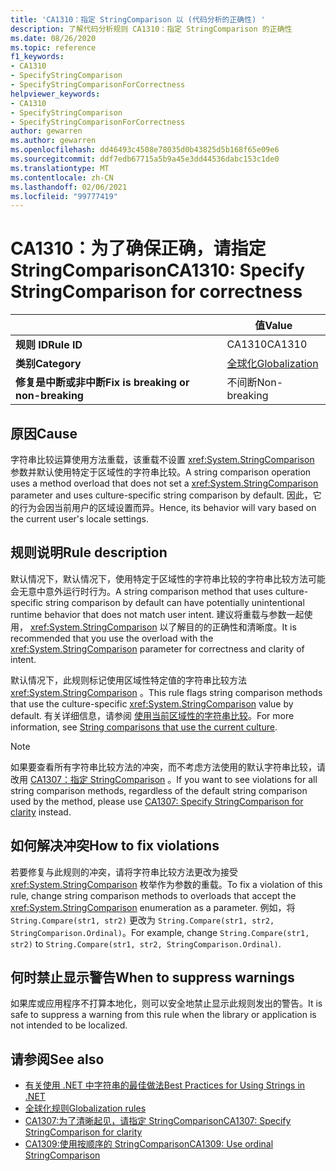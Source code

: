 ```yaml
---
title: 'CA1310：指定 StringComparison 以 (代码分析的正确性) '
description: 了解代码分析规则 CA1310：指定 StringComparison 的正确性
ms.date: 08/26/2020
ms.topic: reference
f1_keywords:
- CA1310
- SpecifyStringComparison
- SpecifyStringComparisonForCorrectness
helpviewer_keywords:
- CA1310
- SpecifyStringComparison
- SpecifyStringComparisonForCorrectness
author: gewarren
ms.author: gewarren
ms.openlocfilehash: dd46493c4508e78035d0b43825d5b168f65e09e6
ms.sourcegitcommit: ddf7edb67715a5b9a45e3dd44536dabc153c1de0
ms.translationtype: MT
ms.contentlocale: zh-CN
ms.lasthandoff: 02/06/2021
ms.locfileid: "99777419"
---
```

# <a name="ca1310-specify-stringcomparison-for-correctness"></a><span data-ttu-id="8c5d2-103">CA1310：为了确保正确，请指定 StringComparison</span><span class="sxs-lookup"><span data-stu-id="8c5d2-103">CA1310: Specify StringComparison for correctness</span></span>

| | <span data-ttu-id="8c5d2-104">值</span><span class="sxs-lookup"><span data-stu-id="8c5d2-104">Value</span></span> |
|-|-|
| <span data-ttu-id="8c5d2-105">**规则 ID**</span><span class="sxs-lookup"><span data-stu-id="8c5d2-105">**Rule ID**</span></span> |<span data-ttu-id="8c5d2-106">CA1310</span><span class="sxs-lookup"><span data-stu-id="8c5d2-106">CA1310</span></span>|
| <span data-ttu-id="8c5d2-107">**类别**</span><span class="sxs-lookup"><span data-stu-id="8c5d2-107">**Category**</span></span> |[<span data-ttu-id="8c5d2-108">全球化</span><span class="sxs-lookup"><span data-stu-id="8c5d2-108">Globalization</span></span>](globalization-warnings.md)|
| <span data-ttu-id="8c5d2-109">**修复是中断或非中断**</span><span class="sxs-lookup"><span data-stu-id="8c5d2-109">**Fix is breaking or non-breaking**</span></span> |<span data-ttu-id="8c5d2-110">不间断</span><span class="sxs-lookup"><span data-stu-id="8c5d2-110">Non-breaking</span></span>|

## <a name="cause"></a><span data-ttu-id="8c5d2-111">原因</span><span class="sxs-lookup"><span data-stu-id="8c5d2-111">Cause</span></span>

<span data-ttu-id="8c5d2-112">字符串比较运算使用方法重载，该重载不设置 <xref:System.StringComparison> 参数并默认使用特定于区域性的字符串比较。</span><span class="sxs-lookup"><span data-stu-id="8c5d2-112">A string comparison operation uses a method overload that does not set a <xref:System.StringComparison> parameter and uses culture-specific string comparison by default.</span></span> <span data-ttu-id="8c5d2-113">因此，它的行为会因当前用户的区域设置而异。</span><span class="sxs-lookup"><span data-stu-id="8c5d2-113">Hence, its behavior will vary based on the current user's locale settings.</span></span>

## <a name="rule-description"></a><span data-ttu-id="8c5d2-114">规则说明</span><span class="sxs-lookup"><span data-stu-id="8c5d2-114">Rule description</span></span>

<span data-ttu-id="8c5d2-115">默认情况下，默认情况下，使用特定于区域性的字符串比较的字符串比较方法可能会无意中意外运行时行为。</span><span class="sxs-lookup"><span data-stu-id="8c5d2-115">A string comparison method that uses culture-specific string comparison by default can have potentially unintentional runtime behavior that does not match user intent.</span></span> <span data-ttu-id="8c5d2-116">建议将重载与参数一起使用， <xref:System.StringComparison> 以了解目的的正确性和清晰度。</span><span class="sxs-lookup"><span data-stu-id="8c5d2-116">It is recommended that you use the overload with the <xref:System.StringComparison> parameter for correctness and clarity of intent.</span></span>

<span data-ttu-id="8c5d2-117">默认情况下，此规则标记使用区域性特定值的字符串比较方法 <xref:System.StringComparison> 。</span><span class="sxs-lookup"><span data-stu-id="8c5d2-117">This rule flags string comparison methods that use the culture-specific <xref:System.StringComparison> value by default.</span></span> <span data-ttu-id="8c5d2-118">有关详细信息，请参阅 [使用当前区域性的字符串比较](../../../standard/base-types/best-practices-strings.md#string-comparisons-that-use-the-current-culture)。</span><span class="sxs-lookup"><span data-stu-id="8c5d2-118">For more information, see [String comparisons that use the current culture](../../../standard/base-types/best-practices-strings.md#string-comparisons-that-use-the-current-culture).</span></span>

> [!NOTE]
> <span data-ttu-id="8c5d2-119">如果要查看所有字符串比较方法的冲突，而不考虑方法使用的默认字符串比较，请改用 [CA1307：指定 StringComparison](ca1307.md) 。</span><span class="sxs-lookup"><span data-stu-id="8c5d2-119">If you want to see violations for all string comparison methods, regardless of the default string comparison used by the method, please use [CA1307: Specify StringComparison for clarity](ca1307.md) instead.</span></span>

## <a name="how-to-fix-violations"></a><span data-ttu-id="8c5d2-120">如何解决冲突</span><span class="sxs-lookup"><span data-stu-id="8c5d2-120">How to fix violations</span></span>

<span data-ttu-id="8c5d2-121">若要修复与此规则的冲突，请将字符串比较方法更改为接受 <xref:System.StringComparison> 枚举作为参数的重载。</span><span class="sxs-lookup"><span data-stu-id="8c5d2-121">To fix a violation of this rule, change string comparison methods to overloads that accept the <xref:System.StringComparison> enumeration as a parameter.</span></span> <span data-ttu-id="8c5d2-122">例如，将 `String.Compare(str1, str2)` 更改为 `String.Compare(str1, str2, StringComparison.Ordinal)`。</span><span class="sxs-lookup"><span data-stu-id="8c5d2-122">For example, change `String.Compare(str1, str2)` to `String.Compare(str1, str2, StringComparison.Ordinal)`.</span></span>

## <a name="when-to-suppress-warnings"></a><span data-ttu-id="8c5d2-123">何时禁止显示警告</span><span class="sxs-lookup"><span data-stu-id="8c5d2-123">When to suppress warnings</span></span>

<span data-ttu-id="8c5d2-124">如果库或应用程序不打算本地化，则可以安全地禁止显示此规则发出的警告。</span><span class="sxs-lookup"><span data-stu-id="8c5d2-124">It is safe to suppress a warning from this rule when the library or application is not intended to be localized.</span></span>

## <a name="see-also"></a><span data-ttu-id="8c5d2-125">请参阅</span><span class="sxs-lookup"><span data-stu-id="8c5d2-125">See also</span></span>

- [<span data-ttu-id="8c5d2-126">有关使用 .NET 中字符串的最佳做法</span><span class="sxs-lookup"><span data-stu-id="8c5d2-126">Best Practices for Using Strings in .NET</span></span>](../../../standard/base-types/best-practices-strings.md)
- [<span data-ttu-id="8c5d2-127">全球化规则</span><span class="sxs-lookup"><span data-stu-id="8c5d2-127">Globalization rules</span></span>](globalization-warnings.md)
- [<span data-ttu-id="8c5d2-128">CA1307:为了清晰起见，请指定 StringComparison</span><span class="sxs-lookup"><span data-stu-id="8c5d2-128">CA1307: Specify StringComparison for clarity</span></span>](ca1307.md)
- [<span data-ttu-id="8c5d2-129">CA1309:使用按顺序的 StringComparison</span><span class="sxs-lookup"><span data-stu-id="8c5d2-129">CA1309: Use ordinal StringComparison</span></span>](ca1309.md)
